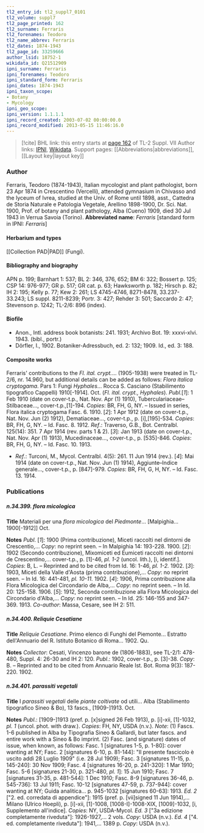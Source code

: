 ```yaml
---
tl2_entry_id: tl2_suppl7_0101
tl2_volume: suppl7
tl2_page_printed: 162
tl2_surname: Ferraris
tl2_forenames: Teodoro
tl2_name_abbrev: Ferraris
tl2_dates: 1874-1943
tl2_page_id: 33259666
author_lsid: 18752-1
wikidata_id: Q21512909
ipni_surname: Ferraris
ipni_forenames: Teodoro
ipni_standard_form: Ferraris
ipni_dates: 1874-1943
ipni_taxon_scope: 
- Botany
- Mycology
ipni_geo_scope: 
ipni_version: 1.1.1.1
ipni_record_created: 2003-07-02 00:00:00.0
ipni_record_modified: 2013-05-15 11:46:16.0
---
```


> [!cite] BHL link: this entry starts at [page 162](https://www.biodiversitylibrary.org/page/33259666) of TL-2 Suppl. VII
> Author links: [IPNI](https://www.ipni.org/a/18752-1), [Wikidata](https://www.wikidata.org/wiki/Q21512909). Support pages: [[Abbreviations|abbreviations]], [[Layout key|layout key]]

### Author

Ferraris, Teodoro (1874-1943), Italian mycologist and plant pathologist, born 23 Apr 1874 in Crescentino (Vercelli), attended gymnasium in Chivasso and the lyceum of Ivrea, studied at the Univ. of Rome until 1898, asst., Cattedra de Storia Naturale e Patologia Vegetale, Arellino 1898-1900, Dr. Sci. Nat. 1900, Prof. of botany and plant pathology, Alba (Cueno) 1909, died 30 Jul 1943 in Verrua Savoia (Torino). 
**Abbreviated name**: *Ferraris* \[standard form in IPNI: *Ferraris*\]

#### Herbarium and types

[[Collection PAD|PAD]] (Fungi).

#### Bibliography and biography

APN p. 199; Barnhart 1: 537; BL 2: 346, 376, 652; BM 6: 322; Bossert p. 125; CSP 14: 976-977; GR p. 517; GR cat. p. 63; Hawksworth p. 182; Hirsch p. 82; IH 2: 195; Kelly p. 77; Kew 2: 261; LS 4745-4746, 8271-8478, 33.237-33.243; LS suppl. 8211-8239; Portr. 3: 427; Rehder 3: 501; Saccardo 2: 47; Stevenson p. 1242; TL-2/6: 896 (index).

#### Biofile

- Anon., Intl. address book botanists: 241. 1931; Archivo Bot. 19: xxxvi-xlvi. 1943. (bibl., portr.)
- Dörfler, I., 1902. Botaniker-Adressbuch, ed. 2: 132; 1909. Id., ed. 3: 188.

#### Composite works

Ferraris' contributions to the *Fl. ital. crypt.*... (1905-1938) were treated in TL-2/6, nr. 14.960, but additional details can be added as follows:
*Flora italica cryptogama*. Pars 1: Fungi *Hyphales*... Rocca S. Casciano (Stabilimento tipografico Cappelli) 1910\[-1914\]. Oct. (*Fl. ital. crypt., Hyphales*). *Publ*.\[*1*\]: 1 Feb 1910 (date on cover-t.p., Nat. Nov. Apr (1) 1910), Tuberculariaceae– Stilbaceae..., cover-t.p.,\[1\]-194. *Copies*: BR, FH, G, NY. – Issued in series, Flora italica cryptogama Fasc. 6. 1910.
\[*2*\]: 1 Apr 1912 (date on cover-t.p., Nat. Nov. Jun (2) 1912), Dematiaceae..., cover-t.p., p. \[i\],\[195\]-534. *Copies*: BR, FH, G, NY. – Id. Fasc. 8. 1912.
*Ref*.: Traverso, G.B., Bot. Centralbl. 125(14): 351. 7 Apr 1914 (rev. parts 1 & 2). \[*3*\]: Jan 1913 (date on cover-t.p., Nat. Nov. Apr (1) 1913), Mucedinaceae..., cover-t.p., p. \[535\]-846. *Copies*: BR, FH, G, NY. – Id. Fasc. 10. 1913.
- *Ref*.: Turconi, M., Mycol. Centralbl. 4(5): 261. 11 Jun 1914 (rev.). \[*4*\]: Mai 1914 (date on cover-t.p., Nat. Nov. Jun (1) 1914), Aggiunte–Indice generale..., cover-t.p., p. \[847\]-979. *Copies*: BR, FH, G, H, NY. – Id. Fasc. 13. 1914.

### Publications

##### n.34.399. flora micologica

**Title**
Materiali per una *flora micologica* del *Piedmonte*... \[Malpighia... 1900\[-1912\]\] Oct.

**Notes**
*Publ*. \[*1*\]: 1900 (Prima contribuzione), Miceti raccolti nel dintorni de Crescentio,... *Copy*: no reprint seen. – In Malpighia 14: 193-228. 1900.
\[*2*\]: 1902 (Secondo contribuzione), Mixomiceti ed Eumiceti raccolti nei dintorni de Crescentino,... cover-t.p., p. \[1\]-46, *pl. 1-2* (uncol. lith.), \[i, identif.\]. *Copies*: B, L. – Reprinted and to be cited from Id. 16: 1-46, *pl. 1-2.* 1902.
\[*3*\]: 1903, Miceti della Valle d'Aosta (prima contribuzione),... *Copy*: no reprint seen. – In Id. 16: 441-481, *pl. 10-11.* 1902.
\[*4*\]: 1906, Prima contribuzione alla Flora Micologica del Circondario de Alba,... *Copy*: no reprint seen. – In Id. 20: 125-158. 1906.
\[*5*\]: 1912, Seconda contribuzione alla Flora Micologica del Circondario d'Alba,... *Copy*: no reprint seen. – In Id. 25: 146-155 and 347-369. 1913.
*Co-author*: Massa, Cesare, see IH 2: 511.

##### n.34.400. Reliquie Cesatiane

**Title**
*Reliquie Cesatiane*. Primo elenco di Funghi del Piemonte... Estratto dell'Annuario del R. Istituto Botanico di Roma... 1902. Qu.

**Notes**
*Collector*: Cesati, Vincenzo barone de (1806-1883), see TL-2/1: 478-480, Suppl. 4: 26-30 and IH 2: 120.
*Publ*.: 1902, cover-t.p., p. \[3\]-38. *Copy*: B. – Reprinted and to be cited from Annuario Reale Ist. Bot. Roma 9(3): 187-220. 1902.

##### n.34.401. parassiti vegetali

**Title**
I *parassiti vegetali* delle *piante coltivate* od utili... Alba (Stabilimento tipografico Sineo & Bo), 13 fascs., \[1909-\]1913. Oct.

**Notes**
*Publ*.: \[1909-\]1913 (pref. p. \[x\]signed 26 Feb 1913), p. \[i\]-xii, \[1\]-1032, *pl. 1* (uncol. phot. with draw.). *Copies*: FH, NY, USDA (n.v.).
*Note*: (1) Fascs. 1-6 published in Alba by Tipografia Sineo & Gallardi, but later fascs. and entire work with a Sineo & Bo imprint. (2) Fasc. (and signature) dates of issue, when known, as follows: Fasc. 1 \[signatures 1-5, p. 1-80\]: cover wanting at NY; Fasc. 2 \[signatures 6-10, p. 81-144\]: "Il presente fascicolo è uscito addì 28 Luglio 1909" (i.e. 28 Jul 1909); Fasc. 3 \[signatures 11-15, p. 145-240\]: 30 Nov 1909; Fasc. 4 \[signatures 16-20, p. 241-320\]: 1 Mar 1910; Fasc. 5-6 \[signatures 21-30, p. 321-480, *pl. 1*\]: 15 Jun 1910; Fasc. 7 \[signatures 31-35, p. 481-544\]: 1 Dec 1910; Fasc. 8-9 \[signatures 36-46, p. 545-736\]: 13 Jul 1911; Fasc. 10-12 \[signatures 47-59, p. 737-944\]: cover wanting at NY; Guida analitica... p. 945-1032 \[signatures 60-63\]: 1913.
*Ed. 2* \["2. ed. corredata di appendice"\]: 1915 (pref. p. \[vii\]signed 11 Jun 1914),... Milano (Ulrico Hoepli), p. \[i\]-xii, \[1\]-1008, \[1008-I\]-1008-XIX, \[1009\]-1032, \[i, Supplemento all'indice\]. *Copies*: NY, USDA-Mycol.
*Ed. 3* \["3a edizione completamente riveduta"\]: 1926-1927,... 2 vols. *Copy*: USDA (n.v.).
*Ed. 4* \["4. ed. completamente riveduta"\]: 1941,... 1389 p. *Copy*: USDA (n.v.).

